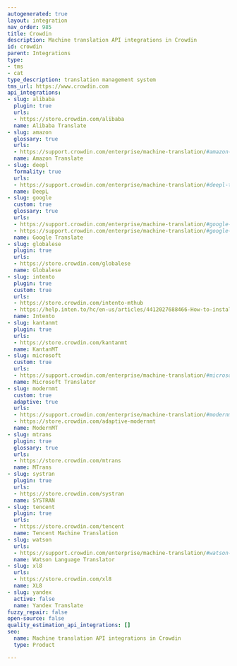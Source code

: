 ```yaml
---
autogenerated: true
layout: integration
nav_order: 985
title: Crowdin
description: Machine translation API integrations in Crowdin
id: crowdin
parent: Integrations
type:
- tms
- cat
type_description: translation management system
tms_url: https://www.crowdin.com
api_integrations:
- slug: alibaba
  plugin: true
  urls:
  - https://store.crowdin.com/alibaba
  name: Alibaba Translate
- slug: amazon
  glossary: true
  urls:
  - https://support.crowdin.com/enterprise/machine-translation/#amazon-translate
  name: Amazon Translate
- slug: deepl
  formality: true
  urls:
  - https://support.crowdin.com/enterprise/machine-translation/#deepl-translator
  name: DeepL
- slug: google
  custom: true
  glossary: true
  urls:
  - https://support.crowdin.com/enterprise/machine-translation/#google-translate
  - https://support.crowdin.com/enterprise/machine-translation/#google-cloud-automl-translation
  name: Google Translate
- slug: globalese
  plugin: true
  urls:
  - https://store.crowdin.com/globalese
  name: Globalese
- slug: intento
  plugin: true
  custom: true
  urls:
  - https://store.crowdin.com/intento-mthub
  - https://help.inten.to/hc/en-us/articles/4412027688466-How-to-install-and-configure-Intento-plugin-for-Crowdin
  name: Intento
- slug: kantanmt
  plugin: true
  urls:
  - https://store.crowdin.com/kantanmt
  name: KantanMT
- slug: microsoft
  custom: true
  urls:
  - https://support.crowdin.com/enterprise/machine-translation/#microsoft-translator
  name: Microsoft Translator
- slug: modernmt
  custom: true
  adaptive: true
  urls:
  - https://support.crowdin.com/enterprise/machine-translation/#modernmt
  - https://store.crowdin.com/adaptive-modernmt
  name: ModernMT
- slug: mtrans
  plugin: true
  glossary: true
  urls:
  - https://store.crowdin.com/mtrans
  name: MTrans
- slug: systran
  plugin: true
  urls:
  - https://store.crowdin.com/systran
  name: SYSTRAN
- slug: tencent
  plugin: true
  urls:
  - https://store.crowdin.com/tencent
  name: Tencent Machine Translation
- slug: watson
  urls:
  - https://support.crowdin.com/enterprise/machine-translation/#watson-ibm-translator
  name: Watson Language Translator
- slug: xl8
  urls:
  - https://store.crowdin.com/xl8
  name: XL8
- slug: yandex
  active: false
  name: Yandex Translate
fuzzy_repair: false
open-source: false
quality_estimation_api_integrations: []
seo:
  name: Machine translation API integrations in Crowdin
  type: Product

---
```


